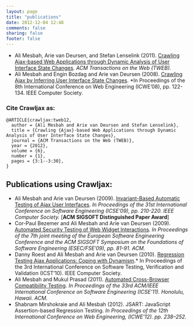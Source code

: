 ```yaml
---
layout: page
title: "publications"
date: 2012-12-04 12:48
comments: false
sharing: false
footer: false
---
```


	
* Ali Mesbah, Arie van Deursen, and Stefan Lenselink (2011). [Crawling Ajax-based Web Applications through Dynamic Analysis of User Interface State Changes](http://www.ece.ubc.ca/~amesbah/docs/tweb-final.pdf). *ACM Transactions on the Web (TWEB).*
* Ali Mesbah and Engin Bozdag and Arie van Deursen (2008). [Crawling Ajax by Inferring User Interface State Changes](http://swerl.tudelft.nl/twiki/pub/Main/TechnicalReports/TUD-SERG-2008-022.pdf). *In Proceedings of the 8th International Conference on Web Engineering (ICWE’08), pp. 122-134. IEEE Computer Society. 

### Cite Crawljax as:

    @ARTICLE{crawljax:tweb12,
	  author = {Ali Mesbah and Arie van Deursen and Stefan Lenselink},
	  title = {Crawling {Ajax}-based Web Applications through Dynamic Analysis of User Interface State Changes},
	  journal = {ACM Transactions on the Web (TWEB)},
	  year = {2012},
	  volume = {6},
	  number = {1},
	  pages = {3:1--3:30},
	}

## Publications using Crawljax:
* Ali Mesbah and Arie van Deursen (2009). [Invariant-Based Automatic Testing of Ajax User Interfaces](http://swerl.tudelft.nl/twiki/pub/Main/TechnicalReports/TUD-SERG-2009-005.pdf). *In Proceedings of the 31st International Conference on Software Engineering (ICSE’09), pp. 210-220. IEEE Computer Society.* [**ACM SIGSOFT Distinguished Paper Award**]
* Cor-Paul Bezemer and Ali Mesbah and Arie van Deursen (2009). [Automated Security Testing of Web Widget Interactions](http://swerl.tudelft.nl/twiki/pub/Main/TechnicalReports/TUD-SERG-2009-011.pdf). *In Proceedings of the 7th joint meeting of the European Software Engineering Conference and the ACM SIGSOFT Symposium on the Foundations of Software Engineering (ESEC/FSE’09), pp. 81-91. ACM.* 
* Danny Roest and Ali Mesbah and Arie van Deursen (2010). [Regression Testing Ajax Applications: Coping with Dynamism](http://swerl.tudelft.nl/twiki/pub/Main/TechnicalReports/TUD-SERG-2009-028.pdf).* In Proceedings of the 3rd International Conference on Software Testing, Verification and Validation (ICST’10). IEEE Computer Society.
* Ali Mesbah and Mukul Prasad (2011). [Automated Cross-Browser Compatibility Testing](http://www.ece.ubc.ca/~amesbah/docs/icse11.pdf). *In Proceedings of the 33rd ACM/IEEE International Conference on Software Engineering (ICSE’11). Honolulu, Hawaii. ACM.*
* Shabnam Mirshokraie and Ali Mesbah (2012). JSART: JavaScript Assertion-based Regression Testing. *In Proceedings of the 12th International Conference on Web Engineering, (ICWE'12). pp. 238–252.*
